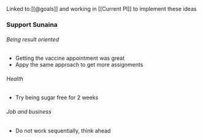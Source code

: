 Linked to:[[@goals]] and working in [[Current PI]] to implement these ideas
### Support Sunaina

###### Being result oriented
- Getting the vaccine appointment was great
- Appy the same approach to get more assignments
	
###### Health
- Try being sugar free for 2 weeks

###### Job and business
- Do not work sequentially, think ahead
